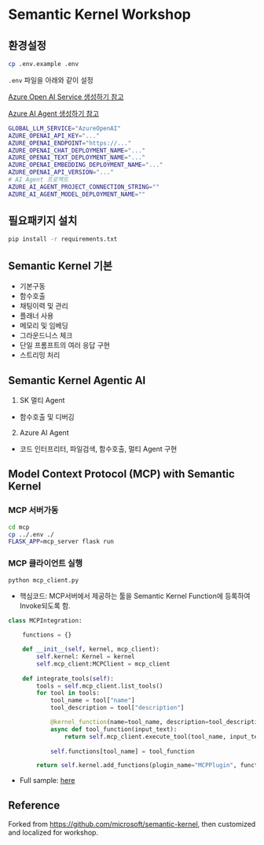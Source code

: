 # Semantic Kernel Workshop

## 환경설정

```bash
cp .env.example .env
```

`.env` 파일을 아래와 같이 설정

[Azure Open AI Service 생성하기 참고](https://learn.microsoft.com/azure/cognitive-services/openai/quickstart?pivots=programming-language-studio) 

[Azure AI Agent 생성하기 참고](https://learn.microsoft.com/ko-kr/azure/ai-services/agents/quickstart?pivots=ai-foundry-portal)

```sh
GLOBAL_LLM_SERVICE="AzureOpenAI"
AZURE_OPENAI_API_KEY="..."
AZURE_OPENAI_ENDPOINT="https://..."
AZURE_OPENAI_CHAT_DEPLOYMENT_NAME="..."
AZURE_OPENAI_TEXT_DEPLOYMENT_NAME="..."
AZURE_OPENAI_EMBEDDING_DEPLOYMENT_NAME="..."
AZURE_OPENAI_API_VERSION="..."
# AI Agent 프로젝트 
AZURE_AI_AGENT_PROJECT_CONNECTION_STRING=""
AZURE_AI_AGENT_MODEL_DEPLOYMENT_NAME=""
```

## 필요패키지 설치

```sh
pip install -r requirements.txt
```

## Semantic Kernel 기본

* 기본구동
* 함수호출
* 채팅이력 및 관리
* 플래너 사용
* 메모리 및 임베딩
* 그라운드니스 체크
* 단일 프롬프트의 여러 응답 구현
* 스트리밍 처리

## Semantic Kernel Agentic AI

1. SK 멀티 Agent
  *  함수호출 및 디버깅
2. Azure AI Agent
  * 코드 인터프리터, 파일검색, 함수호출, 멀티 Agent 구현

## Model Context Protocol (MCP)  with Semantic Kernel 

### MCP 서버가동
```sh
cd mcp
cp ../.env ./
FLASK_APP=mcp_server flask run
```

### MCP 클라이언트 실행
```sh
python mcp_client.py
```

- 핵심코드: MCP서버에서 제공하는 툴을 Semantic Kernel Function에 등록하여 Invoke되도록 함.

```python
class MCPIntegration:

    functions = {}

    def __init__(self, kernel, mcp_client):
        self.kernel: Kernel = kernel
        self.mcp_client:MCPClient = mcp_client
    
    def integrate_tools(self):
        tools = self.mcp_client.list_tools()
        for tool in tools:
            tool_name = tool["name"]
            tool_description = tool["description"]

            @kernel_function(name=tool_name, description=tool_description)
            async def tool_function(input_text):
                return self.mcp_client.execute_tool(tool_name, input_text)
            
            self.functions[tool_name] = tool_function

        return self.kernel.add_functions(plugin_name="MCPPlugin", functions=self.functions)


```

- Full sample: [here](./mcp/)

## Reference

Forked from https://github.com/microsoft/semantic-kernel, then customized and localized for workshop.
